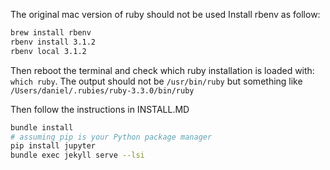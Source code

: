 The original mac version of ruby should not be used
Install rbenv as follow:
``` bash
brew install rbenv 
rbenv install 3.1.2
rbenv local 3.1.2
```
Then reboot the terminal and check which ruby installation is loaded with: `which ruby`.
The output should not be `/usr/bin/ruby` but something like `/Users/daniel/.rubies/ruby-3.3.0/bin/ruby`

Then follow the instructions in INSTALL.MD
``` bash
bundle install
# assuming pip is your Python package manager
pip install jupyter
bundle exec jekyll serve --lsi
```
